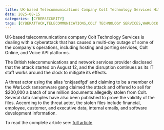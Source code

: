 ```yaml
---
title: UK-based Telecommunications Company Colt Technology Services Hit by Major Cyberattack
date: 2025-08-15
categories: [CYBERSECURITY]
tags: [CYBERATTACK,TELECOMMUNICATIONS,COLT TECHNOLOGY SERVICES,WARLOCK RANSOMWARE]
---
```


UK-based telecommunications company Colt Technology Services is dealing with a cyberattack that has caused a multi-day outage of some of the company's operations, including hosting and porting services, Colt Online, and Voice API platforms.

The British telecommunications and network services provider disclosed that the attack started on August 12, and the disruption continues as its IT staff works around the clock to mitigate its effects.

A threat actor using the alias ‘cnkjasdfgd’ and claiming to be a member of the WarLock ransomware gang claimed the attack and offered to sell for $200,000 a batch of one million documents allegedly stolen from Colt. Several data samples have also been published to prove the validity of the files. According to the threat actor, the stolen files include financial, employee, customer, and executive data, internal emails, and software development information.

To read the complete article see: [full article](https://www.bleepingcomputer.com/news/security/colt-telecom-attack-claimed-by-warlock-ransomware-data-up-for-sale/) 